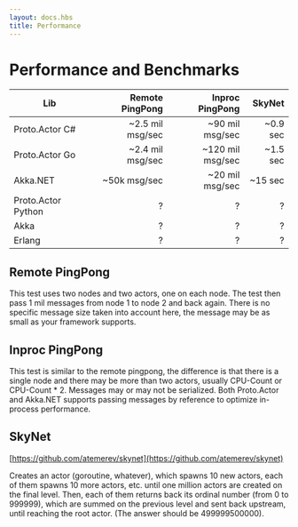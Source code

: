 ```yaml
---
layout: docs.hbs
title: Performance
---
```


# Performance and Benchmarks

| Lib                | Remote PingPong   | Inproc PingPong   | SkyNet              |
| ------------------ | -----------------:| -----------------:| -------------------:|
| Proto.Actor C#     | ~2.5 mil msg/sec  | ~90 mil msg/sec   | ~0.9 sec            |
| Proto.Actor Go     | ~2.4 mil msg/sec  | ~120 mil msg/sec  | ~1.5 sec            |
| Akka.NET           | ~50k msg/sec      | ~20 mil msg/sec   | ~15 sec             |
| Proto.Actor Python | ?                 | ?                 | ?                   |
| Akka               | ?                 | ?                 | ?                   |
| Erlang             | ?                 | ?                 | ?                   |

## Remote PingPong

This test uses two nodes and two actors, one on each node.
The test then pass 1 mil messages from node 1 to node 2 and back again.
There is no specific message size taken into account here, the message may be as small as
your framework supports.

## Inproc PingPong

This test is similar to the remote pingpong, the difference is that there is a single node and
there may be more than two actors, usually CPU-Count or CPU-Count * 2.
Messages may or may not be serialized. Both Proto.Actor and Akka.NET supports passing messages by reference
to optimize in-process performance.

## SkyNet

[https://github.com/atemerev/skynet](https://github.com/atemerev/skynet)

Creates an actor (goroutine, whatever), which spawns 10 new actors, each of them spawns 10 more actors, etc. until one million actors are created on the final level. Then, each of them returns back its ordinal number (from 0 to 999999), which are summed on the previous level and sent back upstream, until reaching the root actor. (The answer should be 499999500000).
